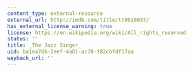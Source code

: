 ```yaml
---
content_type: external-resource
external_url: http://imdb.com/title/tt0018037/
has_external_license_warning: true
license: https://en.wikipedia.org/wiki/All_rights_reserved
status: ''
title: _The Jazz Singer_
uid: ba1ea7d6-2eef-4a01-ac78-f82cbfdf17aa
wayback_url: ''
---
```


